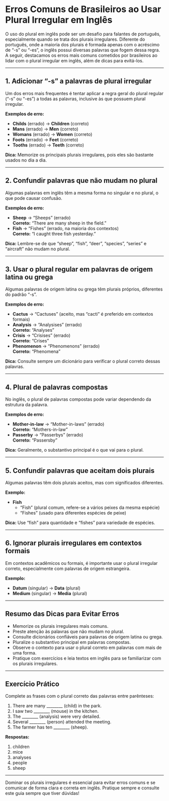 # Erros Comuns de Brasileiros ao Usar Plural Irregular em Inglês

O uso do plural em inglês pode ser um desafio para falantes de português, especialmente quando se trata dos plurais irregulares. Diferente do português, onde a maioria dos plurais é formada apenas com o acréscimo de “-s” ou “-es”, o inglês possui diversas palavras que fogem dessa regra. A seguir, destacamos os erros mais comuns cometidos por brasileiros ao lidar com o plural irregular em inglês, além de dicas para evitá-los.

---

## 1. **Adicionar “-s” a palavras de plural irregular**

Um dos erros mais frequentes é tentar aplicar a regra geral do plural regular (“-s” ou “-es”) a todas as palavras, inclusive às que possuem plural irregular.

**Exemplos de erro:**
- **Childs** (errado) → **Children** (correto)
- **Mans** (errado) → **Men** (correto)
- **Womans** (errado) → **Women** (correto)
- **Foots** (errado) → **Feet** (correto)
- **Tooths** (errado) → **Teeth** (correto)

**Dica:** Memorize os principais plurais irregulares, pois eles são bastante usados no dia a dia.

---

## 2. **Confundir palavras que não mudam no plural**

Algumas palavras em inglês têm a mesma forma no singular e no plural, o que pode causar confusão.

**Exemplos de erro:**
- **Sheep** → “Sheeps” (errado)  
  **Correto:** “There are many sheep in the field.”
- **Fish** → “Fishes” (errado, na maioria dos contextos)  
  **Correto:** “I caught three fish yesterday.”

**Dica:** Lembre-se de que “sheep”, “fish”, “deer”, “species”, “series” e “aircraft” não mudam no plural.

---

## 3. **Usar o plural regular em palavras de origem latina ou grega**

Algumas palavras de origem latina ou grega têm plurais próprios, diferentes do padrão “-s”.

**Exemplos de erro:**
- **Cactus** → “Cactuses” (aceito, mas “cacti” é preferido em contextos formais)
- **Analysis** → “Analysises” (errado)  
  **Correto:** “Analyses”
- **Crisis** → “Crisises” (errado)  
  **Correto:** “Crises”
- **Phenomenon** → “Phenomenons” (errado)  
  **Correto:** “Phenomena”

**Dica:** Consulte sempre um dicionário para verificar o plural correto dessas palavras.

---

## 4. **Plural de palavras compostas**

No inglês, o plural de palavras compostas pode variar dependendo da estrutura da palavra.

**Exemplos de erro:**
- **Mother-in-law** → “Mother-in-laws” (errado)  
  **Correto:** “Mothers-in-law”
- **Passerby** → “Passerbys” (errado)  
  **Correto:** “Passersby”

**Dica:** Geralmente, o substantivo principal é o que vai para o plural.

---

## 5. **Confundir palavras que aceitam dois plurais**

Algumas palavras têm dois plurais aceitos, mas com significados diferentes.

**Exemplo:**
- **Fish**  
  - “Fish” (plural comum, refere-se a vários peixes da mesma espécie)
  - “Fishes” (usado para diferentes espécies de peixe)

**Dica:** Use “fish” para quantidade e “fishes” para variedade de espécies.

---

## 6. **Ignorar plurais irregulares em contextos formais**

Em contextos acadêmicos ou formais, é importante usar o plural irregular correto, especialmente com palavras de origem estrangeira.

**Exemplo:**
- **Datum** (singular) → **Data** (plural)
- **Medium** (singular) → **Media** (plural)

---

## **Resumo das Dicas para Evitar Erros**

- Memorize os plurais irregulares mais comuns.
- Preste atenção às palavras que não mudam no plural.
- Consulte dicionários confiáveis para palavras de origem latina ou grega.
- Pluralize o substantivo principal em palavras compostas.
- Observe o contexto para usar o plural correto em palavras com mais de uma forma.
- Pratique com exercícios e leia textos em inglês para se familiarizar com os plurais irregulares.

---

## **Exercício Prático**

Complete as frases com o plural correto das palavras entre parênteses:

1. There are many ________ (child) in the park.
2. I saw two ________ (mouse) in the kitchen.
3. The ________ (analysis) were very detailed.
4. Several ________ (person) attended the meeting.
5. The farmer has ten ________ (sheep).

**Respostas:**
1. children
2. mice
3. analyses
4. people
5. sheep

---

Dominar os plurais irregulares é essencial para evitar erros comuns e se comunicar de forma clara e correta em inglês. Pratique sempre e consulte este guia sempre que tiver dúvidas!